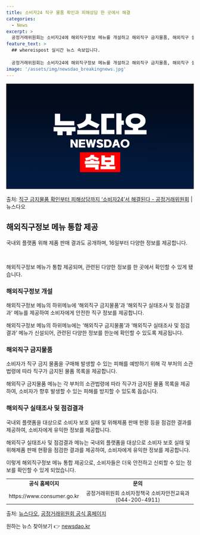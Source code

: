 ```yaml
---
title: 소비자24 직구 물품 확인과 피해상담 한 곳에서 해결
categories:
  - News
excerpt: >
  공정거래위원회는 소비자24에 해외직구정보 메뉴를 개설하고 해외직구 금지물품, 해외직구 실태조사점검결과, 상담…
feature_text: >
  ## whereispost 실시간 뉴스 속보입니다.

  공정거래위원회는 소비자24에 해외직구정보 메뉴를 개설하고 해외직구 금지물품, 해외직구 실태조사점검결과, 상담…
image: '/assets/img/newsdao_breakingnews.jpg'
---
```


![뉴스다오 속보](/assets/img/newsdao_breakingnews.jpg)

<p>출처: <a href="https://newsdao.kr/3830" rel="dofollow">직구 금지물품 확인부터 피해상담까지 ‘소비자24’서 해결된다  - 공정거래위원회</a> | 뉴스다오</p>

<h2 data-ke-size="size26">해외직구정보 메뉴 통합 제공</h2>
<p data-ke-size="size16">국내외 플랫폼 위해 제품 판매 결과도 공개하며, 16일부터 다양한 정보를 제공합니다.</p>
<p data-ke-size="size16">&nbsp;</p>
해외직구정보 메뉴가 통합 제공되며, 관련된 다양한 정보를 한 곳에서 확인할 수 있게 됐습니다.

<h3>해외직구정보 개설</h3>
<p data-ke-size="size16">해외직구정보 메뉴의 하위메뉴에 ‘해외직구 금지물품’과 ‘해외직구 실태조사 및 점검결과’ 메뉴를 제공하여 소비자에게 안전한 직구 정보를 제공합니다.</p>
해외직구정보 메뉴의 하위메뉴에는 ‘해외직구 금지물품’과 ‘해외직구 실태조사 및 점검결과’ 메뉴가 신설되어, 관련된 다양한 정보를 한눈에 확인할 수 있도록 제공됩니다.

<h3>해외직구 금지물품</h3>
<p data-ke-size="size16">소비자가 직구 금지 물품을 구매해 발생할 수 있는 피해를 예방하기 위해 각 부처의 소관법령에 따라 직구가 금지된 물품 목록을 제공합니다.</p>
해외직구 금지물품 메뉴는 각 부처의 소관법령에 따라 직구가 금지된 물품 목록을 제공하여, 소비자가 향후 발생할 수 있는 피해를 방지할 수 있도록 돕습니다.

<h3>해외직구 실태조사 및 점검결과</h3>
<p data-ke-size="size16">국내외 플랫폼을 대상으로 소비자 보호 실태 및 위해제품 판매 현황 등을 점검한 결과를 제공하여, 소비자에게 유익한 정보를 제공합니다.</p>
해외직구 실태조사 및 점검결과 메뉴는 국내외 플랫폼을 대상으로 소비자 보호 실태 및 위해제품 판매 현황을 점검한 결과를 제공하여, 소비자에게 유익한 정보를 제공합니다. 

이렇게 해외직구정보 메뉴 통합 제공으로, 소비자들은 더욱 안전하고 신뢰할 수 있는 정보를 확인할 수 있게 되었습니다. <p data-ke-size="size16"></p>

<table>
  <tr>
    <td style="text-align: center; height: 17px;"><b>공식 홈페이지</b></td>
    <td style="text-align: center; height: 17px;"><b>문의</b></td>
  </tr>
  <tr>
    <td style="text-align: center; height: 17px;">https://www.consumer.go.kr</td>
    <td style="text-align: center; height: 17px;">공정거래위원회 소비자정책국 소비자안전교육과(044-200-4911)</td>
  </tr>
</table>
<p data-ke-size="size16"></p>
출처: <a href="https://newsdao.kr/3830">뉴스다오</a>, <a href="https://www.consumer.go.kr">공정거래위원회 공식 홈페이지</a> 

원하는 뉴스 찾아보기 👉 <a href="https://newsdao.kr" rel="dofollow">newsdao.kr</a>


